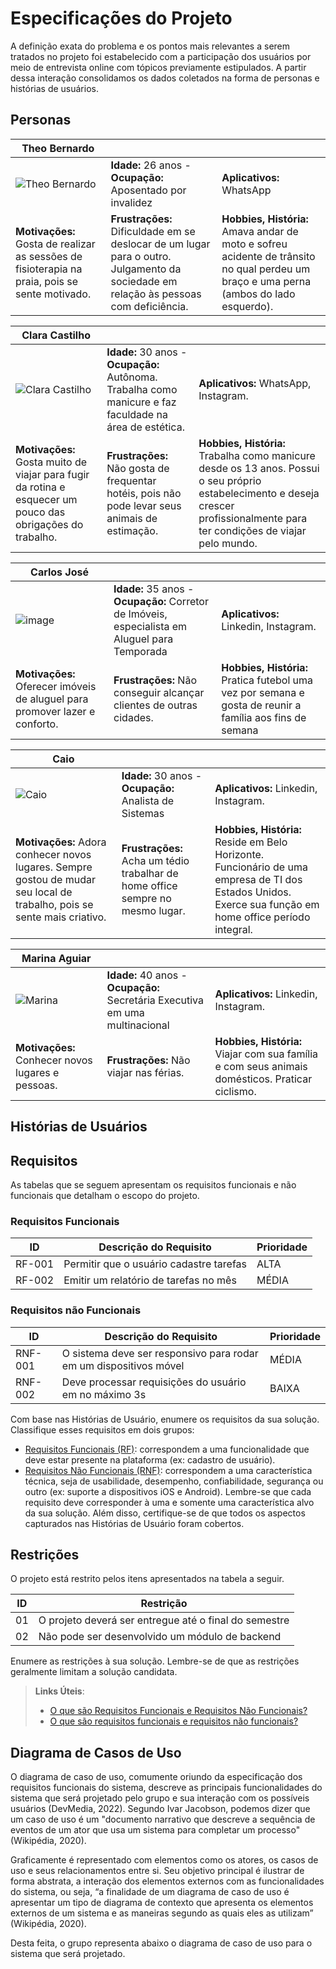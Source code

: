 
# Especificações do Projeto

A definição exata do problema e os pontos mais relevantes a serem tratados no projeto foi estabelecido com a participação dos usuários por meio de entrevista online com tópicos previamente estipulados. A partir dessa interação consolidamos os dados coletados na forma de personas e histórias de usuários.


## Personas

| Theo Bernardo      |                                    |                                        |                     
|--------------------|------------------------------------|----------------------------------------|
|![Theo Bernardo](https://user-images.githubusercontent.com/91228798/157347426-ca6c5897-c4ec-43cc-9b56-d8d7101097fa.jpg) |**Idade:** 26 anos - **Ocupação:** Aposentado por invalidez|**Aplicativos:** WhatsApp|
|**Motivações:** Gosta de realizar as sessões de fisioterapia na praia, pois se sente motivado.|**Frustrações:** Dificuldade em se deslocar de um lugar para o outro. Julgamento da sociedade em relação às pessoas com deficiência.|**Hobbies, História:** Amava andar de moto e sofreu acidente de trânsito no qual perdeu um braço e uma perna (ambos do lado esquerdo).|

| Clara Castilho     |                                    |                                        |                     
|--------------------|------------------------------------|----------------------------------------|
|![Clara Castilho](https://user-images.githubusercontent.com/91228798/156458375-3f731c6d-6ba3-4af7-ae83-d73682390cd2.png) |**Idade:** 30 anos - **Ocupação:** Autônoma. Trabalha como manicure e faz faculdade na área de estética. |**Aplicativos:** WhatsApp, Instagram.|
|**Motivações:**  Gosta muito de viajar para fugir da rotina e esquecer um pouco das obrigações do trabalho. |**Frustrações:** Não gosta de frequentar hotéis, pois não pode levar seus animais de estimação.|**Hobbies, História:** Trabalha como manicure desde os 13 anos. Possui o seu próprio estabelecimento e deseja crescer profissionalmente para ter condições de viajar pelo mundo.|

| Carlos José      |                                    |                |
|--------------------|------------------------------------|----------------------------------------|
|![image](https://user-images.githubusercontent.com/90849504/155332734-933e956a-909b-4d7f-af7c-538b2a0f4357.png)|**Idade:** 35 anos - **Ocupação:** Corretor de Imóveis, especialista em Aluguel para Temporada |**Aplicativos:** Linkedin, Instagram.|
|**Motivações:** Oferecer imóveis de aluguel para promover lazer e conforto.|**Frustrações:** Não conseguir alcançar clientes de outras cidades. |**Hobbies, História:** Pratica futebol uma vez por semana e gosta de reunir a família aos fins de semana |

| Caio      |                                    |                |
|--------------------|------------------------------------|----------------------------------------|
|![Caio](https://user-images.githubusercontent.com/91228798/156463881-5e25aced-eb5b-4e3c-bce1-f872e57f97cd.png) |**Idade:** 30 anos - **Ocupação:** Analista de Sistemas |**Aplicativos:** Linkedin, Instagram.|
|**Motivações:**  Adora conhecer novos lugares. Sempre gostou de mudar seu local de trabalho, pois se sente mais criativo.|**Frustrações:**  Acha um tédio trabalhar de home office sempre no mesmo lugar.|**Hobbies, História:** Reside em Belo Horizonte. Funcionário de uma empresa de TI dos Estados Unidos. Exerce sua função em home office período integral.|

| Marina Aguiar |         |         |                    
|--------------------|------------------------------------|----------------------------------------|
|![Marina](https://user-images.githubusercontent.com/91228798/156465093-eae46d42-ca19-40ed-afac-42115d8ad186.png) |**Idade:** 40 anos - **Ocupação:** Secretária Executiva em uma multinacional|**Aplicativos:** Linkedin, Instagram.|
|**Motivações:**  Conhecer novos lugares e pessoas.|**Frustrações:** Não viajar nas férias.|**Hobbies, História:** Viajar com sua família e com seus animais domésticos. Praticar ciclismo.|

## Histórias de Usuários


## Requisitos

As tabelas que se seguem apresentam os requisitos funcionais e não funcionais que detalham o escopo do projeto.

### Requisitos Funcionais

|ID    | Descrição do Requisito  | Prioridade |
|------|-----------------------------------------|----|
|RF-001| Permitir que o usuário cadastre tarefas | ALTA | 
|RF-002| Emitir um relatório de tarefas no mês   | MÉDIA |

### Requisitos não Funcionais

|ID     | Descrição do Requisito  |Prioridade |
|-------|-------------------------|----|
|RNF-001| O sistema deve ser responsivo para rodar em um dispositivos móvel | MÉDIA | 
|RNF-002| Deve processar requisições do usuário em no máximo 3s |  BAIXA | 

Com base nas Histórias de Usuário, enumere os requisitos da sua solução. Classifique esses requisitos em dois grupos:

- [Requisitos Funcionais
 (RF)](https://pt.wikipedia.org/wiki/Requisito_funcional):
 correspondem a uma funcionalidade que deve estar presente na
  plataforma (ex: cadastro de usuário).
- [Requisitos Não Funcionais
  (RNF)](https://pt.wikipedia.org/wiki/Requisito_n%C3%A3o_funcional):
  correspondem a uma característica técnica, seja de usabilidade,
  desempenho, confiabilidade, segurança ou outro (ex: suporte a
  dispositivos iOS e Android).
Lembre-se que cada requisito deve corresponder à uma e somente uma
característica alvo da sua solução. Além disso, certifique-se de que
todos os aspectos capturados nas Histórias de Usuário foram cobertos.

## Restrições

O projeto está restrito pelos itens apresentados na tabela a seguir.

|ID| Restrição                                             |
|--|-------------------------------------------------------|
|01| O projeto deverá ser entregue até o final do semestre |
|02| Não pode ser desenvolvido um módulo de backend        |


Enumere as restrições à sua solução. Lembre-se de que as restrições geralmente limitam a solução candidata.

> **Links Úteis**:
> - [O que são Requisitos Funcionais e Requisitos Não Funcionais?](https://codificar.com.br/requisitos-funcionais-nao-funcionais/)
> - [O que são requisitos funcionais e requisitos não funcionais?](https://analisederequisitos.com.br/requisitos-funcionais-e-requisitos-nao-funcionais-o-que-sao/)

## Diagrama de Casos de Uso

O diagrama de caso de uso, comumente oriundo da especificação dos requisitos funcionais do sistema, descreve as principais funcionalidades do sistema que será projetado pelo grupo e sua interação com os possíveis usuários (DevMedia, 2022). Segundo Ivar Jacobson, podemos dizer que um caso de uso é um "documento narrativo que descreve a sequência de eventos de um ator que usa um sistema para completar um processo" (Wikipédia, 2020).

Graficamente é representado com elementos como os atores, os casos de uso e seus relacionamentos entre si. Seu objetivo principal é ilustrar de forma abstrata, a interação dos elementos externos com as funcionalidades do sistema, ou seja, “a finalidade de um diagrama de caso de uso é apresentar um tipo de diagrama de contexto que apresenta os elementos externos de um sistema e as maneiras segundo as quais eles as utilizam” (Wikipédia, 2020).

Desta feita, o grupo representa abaixo o diagrama de caso de uso para o sistema que será projetado.
